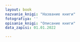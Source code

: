 ```yaml
---
layout: book
nazvanie_knigi: "Название книги"
fotografiya: ''
opisanie_knigi: "Описание книги"
data_zapisi: 01.01.2022

---
```

